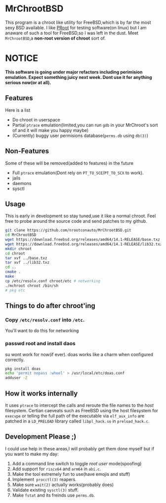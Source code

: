 # MrChrootBSD
  This program is a chroot like utility for FreeBSD,which is by far the most sexy BSD available. I like [PRoot](https://proot-me.github.io/) for testing software(on linux) but I am anaware of such a tool for FreeBSD,so I was left in the dust. Meet `MrChrootBSD`,a **non-root version of chroot** sort of.

# NOTICE

  **This software is going under major refactors including perimision emulation. Expect something juicy next week. Dont use it for anything serious now(or at all).**


## Features
  Here is a list
- Do chroot in userspace
- Partial `ptrace` emulation(limited,you can run `gdb` in your MrChroot's sort of and it will make you happy maybe)
- (Currently) buggy user permisions database(`perms.db` using `db(3)`)
## Non-Features
  Some of these will be removed(added to features) in the future
- Full `ptrace` emulation(Dont rely on `PT_TO_SCE`/`PT_TO_SCX` to work).
- jails
- daemons
- sysctl

## Usage
This is early in development so stay tuned,use it like a normal chroot. Feel free to probe around the source code and send patches to my github.

```sh
git clone https://github.com/nrootconauto/MrChrootBSD.git
cd MrChrootBSD
wget https://download.freebsd.org/releases/amd64/14.1-RELEASE/base.txz
wget https://download.freebsd.org/releases/amd64/14.1-RELEASE/lib32.txz #Needed for gdb for some reason
mkdir chroot
cd chroot 
tar xvf ../base.txz
tar xvf ../lib32.txz
cd ..
cmake .
make
cp /etc/resolv.conf chroot/etc # networking
./mchroot chroot /bin/sh
# pkg etc
``` 
## Things to do after chroot'ing
### Copy `/etc/resolv.conf` into `/etc`.
  You'll want to do this for networking
### passwd root and install daos
  su wont work for now(if ever). doas works like a charm when configured correctly.
  ```sh
  pkg install doas
  echo 'permit nopass :wheel' > /usr/local/etc/doas.conf
  adduser -Z
  ```
## How it works internally
It uses `ptrace` to intercept the calls and reroute the file names to the *host* filesystem. Certian caeveats such as FreeBSD using the host filesystem for `execvpe` or telling the full path of the executable via `elf_aux_info`  are patched in a `LD_PRELOAD` library called `libpl_hack.so` in `preload_hack.c`.

## Development Please ;)
I could use help in these areas,I will probably get them done myself but if you want to make my day:

 1. Add a command line switch to toggle *root user* mode(spoofing)
 2. Add support for `riscv64` and `arm64` in `abi.c`.
 3. Make the tool extremely fun to use(have emojis and stuff)
 4. Implement` procctl(3)` reapers.
 5. Make sure `wait(2)` actually works(probably does)
 6. Validate existing `sysctl(3)` stuff.
 7. Make `fstat` and its freinds use `perms.db`.
